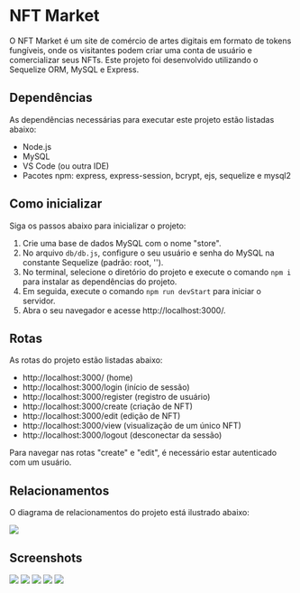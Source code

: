 
 
# NFT Market

O NFT Market é um site de comércio de artes digitais em formato de tokens fungíveis, onde os visitantes podem criar uma conta de usuário e comercializar seus NFTs. Este projeto foi desenvolvido utilizando o Sequelize ORM, MySQL e Express.

## Dependências

As dependências necessárias para executar este projeto estão listadas abaixo:

- Node.js
- MySQL
- VS Code (ou outra IDE)
- Pacotes npm: express, express-session, bcrypt, ejs, sequelize e mysql2

## Como inicializar

Siga os passos abaixo para inicializar o projeto:

1. Crie uma base de dados MySQL com o nome "store".
2. No arquivo `db/db.js`, configure o seu usuário e senha do MySQL na constante Sequelize (padrão: root, '').
3. No terminal, selecione o diretório do projeto e execute o comando `npm i` para instalar as dependências do projeto.
4. Em seguida, execute o comando `npm run devStart` para iniciar o servidor.
5. Abra o seu navegador e acesse http://localhost:3000/.

## Rotas

As rotas do projeto estão listadas abaixo:

- http://localhost:3000/ (home)
- http://localhost:3000/login (início de sessão)
- http://localhost:3000/register (registro de usuário)
- http://localhost:3000/create (criação de NFT)
- http://localhost:3000/edit (edição de NFT)
- http://localhost:3000/view (visualização de um único NFT)
- http://localhost:3000/logout (desconectar da sessão)

Para navegar nas rotas "create" e "edit", é necessário estar autenticado com um usuário.

## Relacionamentos

O diagrama de relacionamentos do projeto está ilustrado abaixo:

<img src="https://github.com/Wando2/nft-market/blob/10eeee4d549d169b1f44a15381d665310eb6e1dd/readme/Relacionamentos.png" />

 
 ## Screenshots
 <img src="https://github.com/Wando2/Market-nft/blob/e6f03c8dda8976c0807112de9352ed8921cb06f1/readme/home1.png"/>
 <img src="https://github.com/Wando2/Market-nft/blob/e6f03c8dda8976c0807112de9352ed8921cb06f1/readme/home2.png" />
 <img src="https://github.com/Wando2/Market-nft/blob/597482922e6541fafffc069acadc8c96e64a0f92/readme/dashboard.png" />
 <img src="https://github.com/Wando2/Market-nft/blob/e6f03c8dda8976c0807112de9352ed8921cb06f1/readme/publicar.png" />
 <img src="https://github.com/Wando2/Market-nft/blob/main/readme/Arquitetura.png" />
 
 
 









